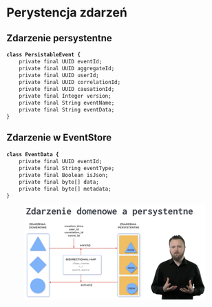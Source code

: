 # Perystencja zdarzeń

## Zdarzenie persystentne

<pre class="language-java"><code class="lang-java"><strong>class PersistableEvent {
</strong>    private final UUID eventId;
    private final UUID aggregateId;
    private final UUID userId;
    private final UUID correlationId;
    private final UUID causationId;
    private final Integer version;
    private final String eventName;
    private final String eventData;
}</code></pre>

## Zdarzenie w EventStore

<pre class="language-java"><code class="lang-java"><strong>class EventData {
</strong>    private final UUID eventId;
    private final String eventType;
    private final Boolean isJson;
    private final byte[] data;
    private final byte[] metadata;
}</code></pre>

<figure><img src="../../.gitbook/assets/Zrzut ekranu 2022-10-14 o 14.07.40.png" alt=""><figcaption></figcaption></figure>

